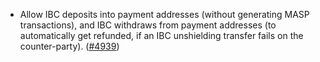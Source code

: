 - Allow IBC deposits into payment addresses (without generating MASP
  transactions), and IBC withdraws from payment addresses (to automatically
  get refunded, if an IBC unshielding transfer fails on the counter-party).
  ([\#4939](https://github.com/namada-net/namada/pull/4939))